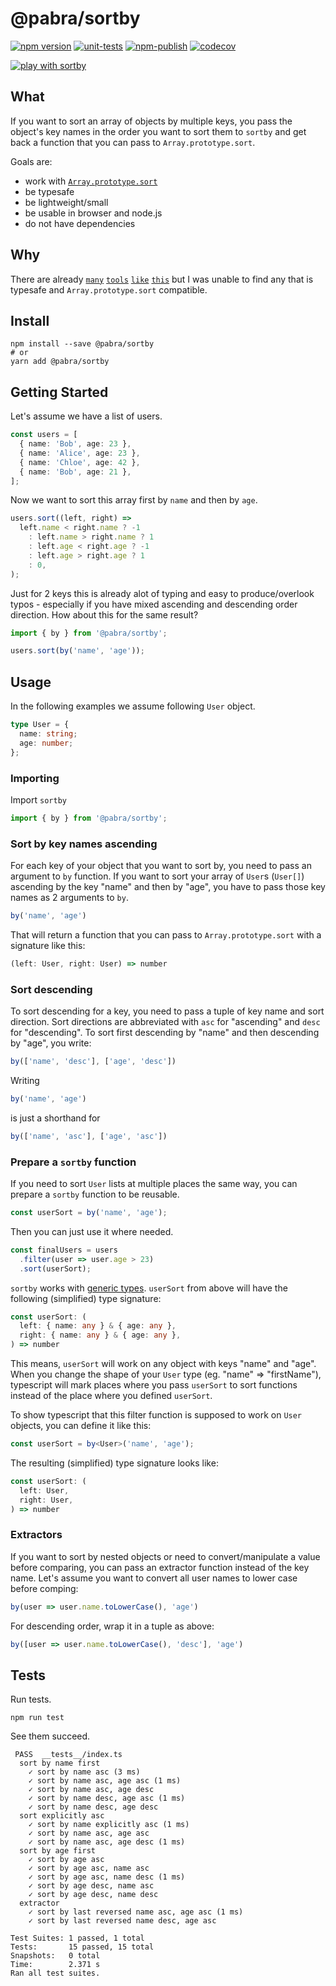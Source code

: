 # @pabra/sortby

[![npm version](https://badge.fury.io/js/%40pabra%2Fsortby.svg)](https://www.npmjs.com/package/%40pabra%2Fsortby)
[![unit-tests](https://github.com/pabra/sortby/workflows/unit-tests/badge.svg?branch=master)](https://github.com/pabra/sortby/actions?query=branch%3Amaster+workflow%3Aunit-tests)
[![npm-publish](https://github.com/pabra/sortby/workflows/npm-publish/badge.svg)](https://github.com/pabra/sortby/actions?query=workflow%3Anpm-publish)
[![codecov](https://codecov.io/gh/pabra/sortby/branch/master/graph/badge.svg)](https://codecov.io/gh/pabra/sortby)

[![play with `sortby`](https://codesandbox.io/static/img/play-codesandbox.svg)](https://codesandbox.io/s/mystifying-brahmagupta-wv1o1?expanddevtools=1&hidenavigation=1&moduleview=0&file=/src/index.ts)

## What

If you want to sort an array of objects by multiple keys, you pass the object's
key names in the order you want to sort them to `sortby` and get back a function
that you can pass to `Array.prototype.sort`.

Goals are:

- work with [`Array.prototype.sort`](https://developer.mozilla.org/en-US/docs/Web/JavaScript/Reference/Global_Objects/Array/sort)
- be typesafe
- be lightweight/small
- be usable in browser and node.js
- do not have dependencies

## Why

There are already [`many`](https://github.com/snovakovic/fast-sort)
[`tools`](https://github.com/bameyrick/sort-by-typescript)
[`like`](https://github.com/stevemao/compare-func)
[`this`](https://github.com/cosimochellini/sort-es) but I was unable to find any
that is typesafe and `Array.prototype.sort` compatible.

## Install

```console
npm install --save @pabra/sortby
# or
yarn add @pabra/sortby
```

## Getting Started

Let's assume we have a list of users.

```typescript
const users = [
  { name: 'Bob', age: 23 },
  { name: 'Alice', age: 23 },
  { name: 'Chloe', age: 42 },
  { name: 'Bob', age: 21 },
];
```

Now we want to sort this array first by `name` and then by `age`.

```typescript
users.sort((left, right) =>
  left.name < right.name ? -1
    : left.name > right.name ? 1
    : left.age < right.age ? -1
    : left.age > right.age ? 1
    : 0,
);
```

Just for 2 keys this is already alot of typing and easy to produce/overlook
typos - especially if you have mixed ascending and descending order direction.
How about this for the same result?

```typescript
import { by } from '@pabra/sortby';

users.sort(by('name', 'age'));
```

## Usage

In the following examples we assume following `User` object.

```typescript
type User = {
  name: string;
  age: number;
};
```

### Importing

Import `sortby`

```typescript
import { by } from '@pabra/sortby';
```

### Sort by key names ascending

For each key of your object that you want to sort by, you need to pass an
argument to `by` function. If you want to sort your array of `User`s (`User[]`)
ascending by the key "name" and then by "age", you have to pass those key names
as 2 arguments to `by`.

```typescript
by('name', 'age')
```

That will return a function that you can pass to `Array.prototype.sort` with a
signature like this:

```typescript
(left: User, right: User) => number
```

### Sort descending

To sort descending for a key, you need to pass a tuple of key name and sort
direction. Sort directions are abbreviated with `asc` for "ascending" and `desc`
for "descending". To sort first descending by "name" and then descending by
"age", you write:

```typescript
by(['name', 'desc'], ['age', 'desc'])
```

Writing

```typescript
by('name', 'age')
```

is just a shorthand for

```typescript
by(['name', 'asc'], ['age', 'asc'])
```

### Prepare a `sortby` function

If you need to sort `User` lists at multiple places the same way, you can
prepare a `sortby` function to be reusable.

```typescript
const userSort = by('name', 'age');
```

Then you can just use it where needed.

```typescript
const finalUsers = users
  .filter(user => user.age > 23)
  .sort(userSort);
```

`sortby` works with [generic
types](https://www.typescriptlang.org/docs/handbook/generics.html). `userSort`
from above will have the following (simplified) type signature:

```typescript
const userSort: (
  left: { name: any } & { age: any },
  right: { name: any } & { age: any },
) => number
```

This means, `userSort` will work on any object with keys "name" and "age". When
you change the shape of your `User` type (eg. "name" => "firstName"), typescript
will mark places where you pass `userSort` to sort functions instead of the
place where you defined `userSort`.

To show typescript that this filter function is supposed to work on `User`
objects, you can define it like this:

```typescript
const userSort = by<User>('name', 'age');
```

The resulting (simplified) type signature looks like:

```typescript
const userSort: (
  left: User,
  right: User,
) => number
```

### Extractors

If you want to sort by nested objects or need to convert/manipulate a value
before comparing, you can pass an extractor function instead of the key name.
Let's assume you want to convert all user names to lower case before comping:

```typescript
by(user => user.name.toLowerCase(), 'age')
```

For descending order, wrap it in a tuple as above:

```typescript
by([user => user.name.toLowerCase(), 'desc'], 'age')
```

## Tests

Run tests.

```console
npm run test
```

See them succeed.

```
 PASS  __tests__/index.ts
  sort by name first
    ✓ sort by name asc (3 ms)
    ✓ sort by name asc, age asc (1 ms)
    ✓ sort by name asc, age desc
    ✓ sort by name desc, age asc (1 ms)
    ✓ sort by name desc, age desc
  sort explicitly asc
    ✓ sort by name explicitly asc (1 ms)
    ✓ sort by name asc, age asc
    ✓ sort by name asc, age desc (1 ms)
  sort by age first
    ✓ sort by age asc
    ✓ sort by age asc, name asc
    ✓ sort by age asc, name desc (1 ms)
    ✓ sort by age desc, name asc
    ✓ sort by age desc, name desc
  extractor
    ✓ sort by last reversed name asc, age asc (1 ms)
    ✓ sort by last reversed name desc, age asc

Test Suites: 1 passed, 1 total
Tests:       15 passed, 15 total
Snapshots:   0 total
Time:        2.371 s
Ran all test suites.
```
